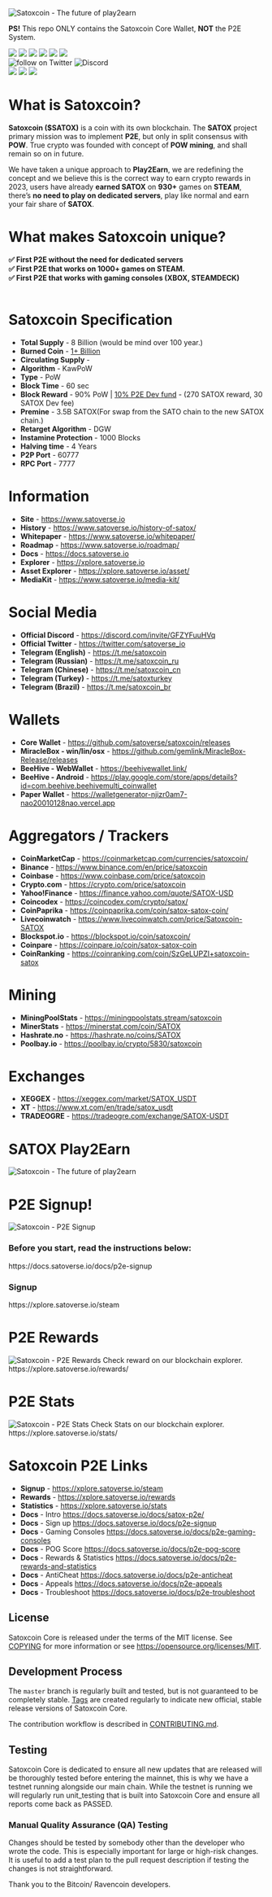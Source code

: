 <img src="https://www.satoverse.io/wp-content/uploads/2023/06/Satoxcoin-banner-github.png" alt="Satoxcoin - The future of play2earn" title="Satoxcoin - The future of play2earn">

<b>PS!</b> This repo ONLY contains the Satoxcoin Core Wallet, <b>NOT</b> the P2E System.

<img src="https://img.shields.io/github/v/release/satoverse/satoxcoin?&style=flat-square&logo=github&color=deeppink"></a>
<img src="https://img.shields.io/github/release-date/satoverse/satoxcoin?display_date=published_at&style=flat-square&logo=github&color=deeppink"></a>
<img src="https://img.shields.io/github/forks/satoverse/satoxcoin?&style=flat-square&logo=github&color=deeppink"></a>
<img src="https://img.shields.io/badge/-C-mediumorchid?logoColor=white&style=flat-square"></a>
<img src="https://img.shields.io/badge/-C++-darkorchid?logoColor=white&style=flat-square"></a>
<img src="https://img.shields.io/badge/-Python-blueviolet?logoColor=white&style=flat-square"></a>
</br>
<img src="https://img.shields.io/twitter/follow/Satoverse_io?style=flat-square&logo=twitter&logoColor=deepblue&color=deeppink" alt="follow on Twitter"></a>
<img src="https://img.shields.io/discord/954156720639316028?style=%20flat-square&logo=discord&logoColor=white&label=Discord&color=deeppink&link=https%3A%2F%2Fdiscord.com%2Finvite%2FGFZYFuuHVq" alt="Discord"></a></br>
<img src="https://img.shields.io/website?up_message=Online&up_color=deepgreen&down_message=offline&down_color=lightgray&url=https%3A%2F%2Fwww.satoverse.io&style=flat-square&label=satoverse.io"></a>
<img src="https://img.shields.io/website?up_message=Online&up_color=deepgreen&down_message=offline&down_color=lightgray&url=https%3A%2F%2Fxplore.satoverse.io&style=flat-square&label=Explorer"></a>
<img src="https://img.shields.io/website?up_message=Online&up_color=deepgreen&down_message=offline&down_color=lightgray&url=https%3A%2F%2Fxplore.satoverse.io/rewards&style=flat-square&label=SATOX P2E System"></a>

What is Satoxcoin?
=======================
<b>Satoxcoin ($SATOX)</b> is a coin with its own blockchain. The <b>SATOX</b> project primary mission was to implement <b>P2E</b>, but only in split consensus with <b>POW</b>. True crypto was founded with concept of <b>POW mining</b>, and shall remain so on in future.

We have taken a unique approach to <b>Play2Earn</b>, we are redefining the concept and we believe this is the correct way to earn crypto rewards in 2023, users have already <b>earned SATOX</b> on <b>930+</b> games on <b>STEAM</b>, there’s <b>no need to play on dedicated servers</b>, play like normal and earn your fair share of <b>SATOX</b>.

What makes Satoxcoin unique?
=======================
<b>
✅️ First P2E without the need for dedicated servers</br>
✅️ First P2E that works on 1000+ games on STEAM.</br>
✅️ First P2E that works with gaming consoles (XBOX, STEAMDECK)</br>
</b></br>

Satoxcoin Specification
=======================
* <b>Total Supply</b>            - 8 Billion (would be mind over 100 year.)
* <b>Burned Coin</b>             - [1+ Billion](https://xplore.satoverse.io/address/SQBurnSatoXAddressXXXXXXXXXXUqEipi)
* <b>Circulating Supply</b>            - 
* <b>Algorithm</b>               - KawPoW
* <b>Type</b>                    - PoW
* <b>Block Time</b>              - 60 sec
* <b>Block Reward</b>            - 90% PoW | [10% P2E Dev fund](https://xplore.satoverse.io/address/SQ5iQMsmqZiYY96rTx5Hisd7sx5GiGUbbN) - (270 SATOX reward, 30 SATOX Dev fee)
* <b>Premine</b>                 - 3.5B SATOX(For swap from the SATO chain to the new SATOX chain.)
* <b>Retarget Algorithm</b>      - DGW
* <b>Instamine Protection</b>    - 1000 Blocks
* <b>Halving time</b>            - 4 Years
* <b>P2P Port</b>                - 60777
* <b>RPC Port</b>                - 7777


Information
==================================

* <b>Site</b>                    - https://www.satoverse.io
* <b>History</b>                 - https://www.satoverse.io/history-of-satox/
* <b>Whitepaper</b>              - https://www.satoverse.io/whitepaper/ 
* <b>Roadmap</b>       	         - https://www.satoverse.io/roadmap/
* <b>Docs</b>                    - https://docs.satoverse.io
* <b>Explorer</b>                - https://xplore.satoverse.io
* <b>Asset Explorer</b>          - https://xplore.satoverse.io/asset/
* <b>MediaKit</b>                - https://www.satoverse.io/media-kit/

Social Media
==================================
* <b>Official Discord</b>        - https://discord.com/invite/GFZYFuuHVq
* <b>Official Twitter</b>        - https://twitter.com/satoverse_io
* <b>Telegram (English)</b>      - https://t.me/satoxcoin
* <b>Telegram (Russian)</b>      - https://t.me/satoxcoin_ru
* <b>Telegram (Chinese)</b>      - https://t.me/satoxcoin_cn
* <b>Telegram (Turkey)</b>       - https://t.me/satoxturkey
* <b>Telegram (Brazil)</b>       - https://t.me/satoxcoin_br

Wallets
==================================
* <b>Core Wallet</b>               - https://github.com/satoverse/satoxcoin/releases
* <b>MiracleBox - win/lin/osx</b>  - https://github.com/gemlink/MiracleBox-Release/releases
* <b>BeeHive - WebWallet</b>       - https://beehivewallet.link/
* <b>BeeHive - Android</b>         - https://play.google.com/store/apps/details?id=com.beehive.beehivemulti_coinwallet
* <b>Paper Wallet</b>              - https://walletgenerator-njizr0am7-nao20010128nao.vercel.app


Aggregators / Trackers
==================================
* <b>CoinMarketCap</b>           - https://coinmarketcap.com/currencies/satoxcoin/
* <b>Binance</b>                 - https://www.binance.com/en/price/satoxcoin
* <b>Coinbase</b>                - https://www.coinbase.com/price/satoxcoin
* <b>Crypto.com</b>              - https://crypto.com/price/satoxcoin
* <b>Yahoo!Finance</b>           - https://finance.yahoo.com/quote/SATOX-USD
* <b>Coincodex</b>               - https://coincodex.com/crypto/satox/
* <b>CoinPaprika</b>             - https://coinpaprika.com/coin/satox-satox-coin/
* <b>Livecoinwatch</b>           - https://www.livecoinwatch.com/price/Satoxcoin-SATOX
* <b>Blockspot.io</b>            - https://blockspot.io/coin/satoxcoin/
* <b>Coinpare</b>                - https://coinpare.io/coin/satox-satox-coin
* <b>CoinRanking</b>             - https://coinranking.com/coin/SzGeLUPZI+satoxcoin-satox

Mining
==================================
* <b>MiningPoolStats</b>        - https://miningpoolstats.stream/satoxcoin
* <b>MinerStats</b>             - https://minerstat.com/coin/SATOX
* <b>Hashrate.no</b>            - https://hashrate.no/coins/SATOX
* <b>Poolbay.io</b>             - https://poolbay.io/crypto/5830/satoxcoin

Exchanges
==================================
* <b>XEGGEX</b>                 - https://xeggex.com/market/SATOX_USDT
* <b>XT</b>                     - https://www.xt.com/en/trade/satox_usdt 
* <b>TRADEOGRE</b>              - https://tradeogre.com/exchange/SATOX-USDT

SATOX Play2Earn
=======================
<img src="https://www.satoverse.io/wp-content/uploads/2023/06/satox-p2e-open-spots.png" alt="Satoxcoin - The future of play2earn" title="Satoxcoin - The future of play2earn">

P2E Signup!
=======================
<img src="https://www.satoverse.io/wp-content/uploads/2023/06/p2e-signup.png" alt="Satoxcoin - P2E Signup" title="Satoxcoin - P2E Signup">
<h3>Before you start, read the instructions below:</h3>
https://docs.satoverse.io/docs/p2e-signup 

<h3>Signup</h3>
https://xplore.satoverse.io/steam</br>

P2E Rewards
=======================
<img src="https://www.satoverse.io/wp-content/uploads/2023/06/p2e-rewards.png" alt="Satoxcoin - P2E Rewards" title="Satoxcoin - P2E Rewards">
Check reward on our blockchain explorer.
https://xplore.satoverse.io/rewards/

P2E Stats
=======================
<img src="https://www.satoverse.io/wp-content/uploads/2023/06/p2e-stats.png" alt="Satoxcoin - P2E Stats" title="Satoxcoin - P2E Stats">
Check Stats on our blockchain explorer.
https://xplore.satoverse.io/stats/

Satoxcoin P2E Links
==================================
* <b>Signup</b>                  - https://xplore.satoverse.io/steam
* <b>Rewards</b>                 - https://xplore.satoverse.io/rewards
* <b>Statistics</b>              - https://xplore.satoverse.io/stats
* <b>Docs</b>                    - Intro https://docs.satoverse.io/docs/satox-p2e/
* <b>Docs</b>                    - Sign up https://docs.satoverse.io/docs/p2e-signup
* <b>Docs</b>                    - Gaming Consoles https://docs.satoverse.io/docs/p2e-gaming-consoles
* <b>Docs</b>                    - POG Score https://docs.satoverse.io/docs/p2e-pog-score
* <b>Docs</b>                    - Rewards & Statistics https://docs.satoverse.io/docs/p2e-rewards-and-statistics
* <b>Docs</b>                    - AntiCheat https://docs.satoverse.io/docs/p2e-anticheat
* <b>Docs</b>                    - Appeals https://docs.satoverse.io/docs/p2e-appeals
* <b>Docs</b>                    - Troubleshoot https://docs.satoverse.io/docs/p2e-troubleshoot

License
-------

Satoxcoin Core is released under the terms of the MIT license. 
See [COPYING](COPYING) for more information or see https://opensource.org/licenses/MIT.

Development Process
-------------------

The `master` branch is regularly built and tested, but is not guaranteed to be
completely stable. [Tags](https://github.com/satoverse/Satoxcoin/tags) are created
regularly to indicate new official, stable release versions of Satoxcoin Core.

The contribution workflow is described in [CONTRIBUTING.md](CONTRIBUTING.md).

Testing
-------
Satoxcoin Core is dedicated to ensure all new updates that are released will be thoroughly tested before entering the mainnet, this is why we have a testnet running alongside our main chain. While the testnet is running we will regularly run unit_testing that is built into Satoxcoin Core and ensure all reports come back as PASSED.


### Manual Quality Assurance (QA) Testing

Changes should be tested by somebody other than the developer who wrote the
code. This is especially important for large or high-risk changes. It is useful
to add a test plan to the pull request description if testing the changes is
not straightforward.


Thank you to the Bitcoin/ Ravencoin developers.
